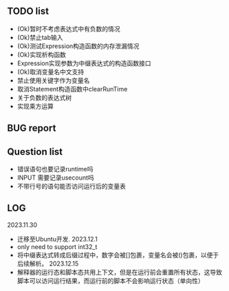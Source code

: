 ## **TODO list**
* (Ok)暂时不考虑表达式中有负数的情况
* (Ok)禁止tab输入
* (Ok)测试Expression构造函数的内存泄漏情况
* (Ok)实现析构函数
* Expression实现参数为中缀表达式的构造函数接口
* (Ok)取消变量名中文支持
* 禁止使用关键字作为变量名
* 取消Statement构造函数中clearRunTime
* 关于负数的表达式树
* 实现乘方运算
## **BUG report**

## **Question list**
* 错误语句也要记录runtime吗
* INPUT 需要记录usecount吗
* 不带行号的语句能否访问运行后的变量表
## **LOG**
2023.11.30
* 迁移至Ubuntu开发.
2023.12.1
* only need to support int32_t
* 将中缀表达式转成后缀过程中，数字会被[]包裹，变量名会被()包裹，以便于后续解析。
2023.12.15
* 解释器的运行态和脚本态共用上下文，但是在运行前会重置所有状态，这导致脚本可以访问运行结果，而运行前的脚本不会影响运行状态（单向性）
